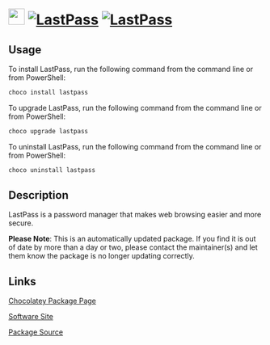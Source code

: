 ﻿# <img src="https://cdn.jsdelivr.net/gh/mkevenaar/chocolatey-packages@0411adaf8f882b9f2afe83ed6fa048135378742c/icons/lastpass.png" width="32" height="32"/> [![LastPass](https://img.shields.io/chocolatey/v/lastpass.svg?label=LastPass)](https://chocolatey.org/packages/lastpass) [![LastPass](https://img.shields.io/chocolatey/dt/lastpass.svg)](https://chocolatey.org/packages/lastpass)

## Usage
To install LastPass, run the following command from the command line or from PowerShell:
```powershell
choco install lastpass
```

To upgrade LastPass, run the following command from the command line or from PowerShell:
```powershell
choco upgrade lastpass
```

To uninstall LastPass, run the following command from the command line or from PowerShell:
```powershell
choco uninstall lastpass
```

## Description
LastPass is a password manager that makes web browsing easier and more secure.

**Please Note**: This is an automatically updated package. If you find it is
out of date by more than a day or two, please contact the maintainer(s) and
let them know the package is no longer updating correctly.


## Links
[Chocolatey Package Page](https://chocolatey.org/packages/lastpass)

[Software Site](https://lastpass.com/)

[Package Source](https://github.com/mkevenaar/chocolatey-packages/tree/master/automatic/lastpass)

